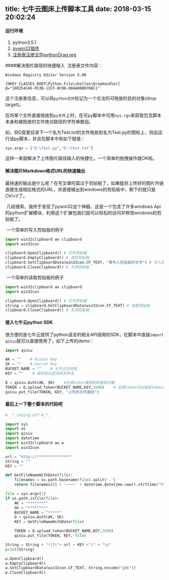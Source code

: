 title: 七牛云图床上传脚本工具
date: 2018-03-15 20:02:24
---
#### 运行环境
1. python3.5.1
2. [pywin32插件](https://sourceforge.net/projects/pywin32/files/pywin32/)
3. [注册表注册文件pythonDrag.reg](http://7xnfxn.com1.z0.glb.clouddn.com/pythonDrag.reg)

####解决图片路径的快捷输入
​	注册表文件内容：

```shell
Windows Registry Editor Version 5.00  
  
[HKEY_CLASSES_ROOT\Python.File\shellex\DropHandler]  
@="{60254CA5-953B-11CF-8C96-00AA00B8708C}"  
```

​	这个注册表信息，可以将`python文件`标记为一个合法的可拖放的目的对象(drop target)。

​	在将某个文件直接拖放到`py文件`上时，在可py脚本中可用`sys.rgv`来获取包含脚本本身和被拖放的文件绝对路径的字符串数组。

​	如，将D盘更目录下一个名为Test.txt的文件拖放到名为Test.py的图标上，则会运行该py脚本，并且在脚本中有如下赋值：

```python
sys.argv = ["D:\Test.py","D:\Test.txt"]
```

这样一来就解决了上传图片路径输入的快捷化，一个简单的拖拽操作就OK啦。



#### 解决图片Markdown格式URL的快速输出

​	最快速的输出是什么呢？在写文章时莫过于剪贴板了，如果能将上传好的图片外链直接生成相应格式的URL，并直接输出到windows的剪贴板中，剩下的就只是Ctrl+V了。

​	几经搜索，我终于发现了pywin32这个神器，这是一个包含了许多windows Api的python扩展模块，利用这个扩展包我们就可以轻松的访问并修改windows的剪贴板了。

​	一个简单的写入剪贴板的例子

```python
import win32clipboard as clipboard
import win32con

clipboard.OpenClipboard() # 打开剪贴板
clipboard.EmptyClipboard() # 清空剪贴板
clipboard.SetClipboardData(win32con.CF_TEXT, "要写入剪贴板的文字") # 写入剪贴板
clipboard.CloseClipboard() # 关闭剪贴板
```

​	一个简单的读取剪贴板的例子

```python
import win32clipboard as clipboard
import win32con

clipboard.OpenClipboard() # 打开剪贴板
string = clipboard.GetClipboardData(win32con.CF_TEXT) # 读取剪贴板
clipboard.CloseClipboard() # 关闭剪贴板
```

#### 接入七牛云python SDK

​	很方便的是七牛云提供了python语言的相关API调用的SDK，在脚本中直接`import qiniu`就可以直接使用了，如下上传的demo：

```python
import qiniu

AK = ""    # Access Key
SK = ""    # Secret Key 
BUCKET_NAME = ""    # 七牛云空间名
KEY = ""    # 保存到云空间的文件名

Q = qiniu.Auth(AK, SK)    #生成token要用到的鉴权对象
TOKEN = Q.upload_token(BUCKET_NAME,KEY,3600)    # 生成token可以指定token的过期时间
qiniu.put_file(TOKEN, KEY, "上传的文件路径")
```

#### 最后上一下整个脚本的代码吧

```python
# _*_coding:utf-8_*_

import sys
import os
import qiniu
import datetime
import win32clipboard as w
import win32con

url = "http://***************"
String = ""
KEY = ""

def GetFileNameWithDate(file):
    filenames = os.path.basename(file).split('.')
    return filenames[0] + '~~~~' + datetime.datetime.now().strftime("%Y-%m-%d_%H-%M-%S") + '.' + filenames[1]

file = sys.argv[1]
if os.path.isfile(file):
    AK = "********"
    SK = "********"
    BUCKET_NAME = "*****"
    Q = qiniu.Auth(AK, SK)
    KEY = GetFileNameWithDate(file)

    TOKEN = Q.upload_token(BUCKET_NAME,KEY,3600)
    qiniu.put_file(TOKEN, KEY, file)

String = String + "![]("+ url + KEY +")" + "\n"
print(String)

w.OpenClipboard()
w.EmptyClipboard()
w.SetClipboardData(win32con.CF_TEXT, String.encode("gbk"))
w.CloseClipboard()
```

